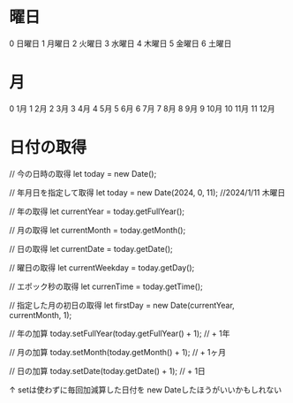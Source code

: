 # 曜日
0 日曜日
1 月曜日
2 火曜日
3 水曜日
4 木曜日
5 金曜日
6 土曜日

# 月
0 1月
1 2月
2 3月
3 4月
4 5月
5 6月
6 7月
7 8月
8 9月
9 10月
10 11月
11 12月

# 日付の取得
// 今の日時の取得
let today = new Date();

// 年月日を指定して取得
let today = new Date(2024, 0, 11); //2024/1/11 木曜日

// 年の取得
let currentYear = today.getFullYear();

// 月の取得
let currentMonth = today.getMonth();

// 日の取得
let currentDate = today.getDate();

// 曜日の取得
let currentWeekday = today.getDay();

// エポック秒の取得
let currenTime = today.getTime();

// 指定した月の初日の取得
let firstDay = new Date(currentYear, currentMonth, 1);

// 年の加算
today.setFullYear(today.getFullYear() + 1); // + 1年

// 月の加算
today.setMonth(today.getMonth() + 1); // + 1ヶ月

// 日の加算
today.setDate(today.getDate() + 1); // + 1日

↑ setは使わずに毎回加減算した日付を new Dateしたほうがいいかもしれない
